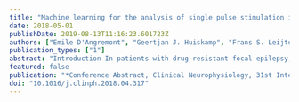 ```yaml
---
title: "Machine learning for the analysis of single pulse stimulation in electrocorticography"
date: 2018-05-01
publishDate: 2019-08-13T11:16:23.601723Z
authors: ["Emile D'Angremont", "Geertjan J. Huiskamp", "Frans S. Leijten", "Christoph Brune", "Michel J. van Putten"]
publication_types: ["1"]
abstract: "Introduction In patients with drug-resistant focal epilepsy, surgery can be considered. The goal is to remove the epileptogenic tissue, while sparing the eloquent cortex. Prior to surgery, a prolonged electroencephalography (ECoG) recording can assist in the delineation of epileptogenic tissue and functionality of the surrounding cortex. During these recordings, Single Pulse Electrical Stimulation (SPES) of the intra-cranial electrodes is performed to evoke pathological responses from the epileptogenic tissue, which occur textgreater100 ms after stimulation. These responses are called delayed responses (DR). In the UMC Utrecht, they are visually analyzed by use of time-frequency images from approximately 2 s. around stimulation. Each image is scored by two human observers on the presence of an evoked DR in three different frequency bands, namely Spikes (S, 10–80 Hz), Ripples (R, 80–250 Hz) and Fast Ripples (F, 250–510 Hz). This visual analysis is very labor intensive. Therefore, we trained a Support Vector Machine (SVM) and a Convolutional Neural Network (CNN) to mimic the human observer in scoring the images. Methods The training data consisted of 47,197 images from 15 patients, with the consensus of two human observers as ground truth. The algorithms were tested on a total of 11,394 images from 4 other patients. For the SVM, 9 features were defined and extracted from each image. The CNN used the whole image as an input. Classification was based on 5 different outputs. F1 scores were calculated for all classes separately. Results The CNN achieved an average F1 score of 0.55. The SVM did slightly better with 0.60. Sensitivity and precision for the DRs were 0.88 and 0.65 for the SVM vs 0.96 and 0.42 for the CNN. Conclusion Two machine learning algorithms were trained to score time-frequency responses of SPES. Both models showed a high sensitivity but a lower specificity for DRs. This was more pronounced for the CNN than for the SVM. Nonetheless, a drastical decrease in time and effort needed for the analysis of SPES is already achieved. More data of the underrepresented classes should be created for the algorithms to improve. The algorithms will be applied to additional patient data to see whether the agreement with human observers is comparable with the inter-rater agreement. Future research will aim at relating the found DRs to the seizure onset zone."
featured: false
publication: "*Conference Abstract, Clinical Neurophysiology, 31st International Congress of Clinical Neurophysiology (ICCN) of the IFCN, May 1–6, 2018, Washington, DC, USA*"
doi: "10.1016/j.clinph.2018.04.317"
---
```


